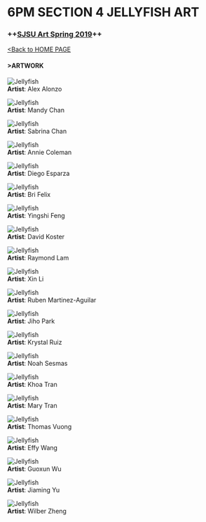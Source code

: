 # **6PM SECTION 4 JELLYFISH ART**

### **++[SJSU Art Spring 2019](https://carriehott.github.io/SJSU-Art74-Sp2019/)++**

[<Back to HOME PAGE](https://carriehott.github.io/SJSU-Art74-Sp2019/)

#### >ARTWORK

![Jellyfish](Alonzo_A_Rastor.jpg)<br>
**Artist**: Alex Alonzo<br>

![Jellyfish](Chan_M_Raster.jpg)
<br>
**Artist**: Mandy Chan<br>

![Jellyfish](Chan_S_Raster.jpg)
<br>
**Artist**: Sabrina Chan<br>

![Jellyfish](Coleman_A_Raster-1.jpg)
<br>
**Artist**: Annie Coleman<br>

![Jellyfish](esparzadiego.jpg)<br>
**Artist**: Diego Esparza<br>

![Jellyfish](Felix_B_RasterImage.jpg)<br>
**Artist**: Bri Felix<br>

![Jellyfish](Feng_YS_raster.png)<br>
**Artist**: Yingshi Feng<br>

![Jellyfish](Koster_D_Raster.jpg)<br>
**Artist**: David Koster<br>

![Jellyfish](Lam_R_Raster.jpg)<br>
**Artist**: Raymond Lam<br>

![Jellyfish](Li_Xinyue_Rastor.jpg)<br>
**Artist**: Xin Li<br>

![Jellyfish](Aguilar_R_Raster_Exercise.jpg)<br>
**Artist**: Ruben Martinez-Aguilar<br>

![Jellyfish](Park_J_Raster.jpg)<br>
**Artist**: Jiho Park<br>

![Jellyfish](Ruiz_K_Raster_2.jpg)<br>
**Artist**: Krystal Ruiz<br>

![Jellyfish](Sesmas_N_Raster.jpg)<br>
**Artist**: Noah Sesmas<br>

![Jellyfish](Shen-Firstinitial-Raster.jpg)<br>
**Artist**: Khoa Tran<br>

![Jellyfish](Tran_N_RasterVector.jpg)<br>
**Artist**: Mary Tran<br>

![Jellyfish](Vuong_T_Raster-1.jpg)<br>
**Artist**: Thomas Vuong<br>

![Jellyfish](Junhan_Wang_Raster.jpg)<br>
**Artist**: Effy Wang<br>

![Jellyfish](Wu_GX_Raster.jpg)<br>
**Artist**: Guoxun Wu<br>

![Jellyfish](Yu_Jiaming_raster.jpg)<br>
**Artist**: Jiaming Yu<br>

![Jellyfish](Zheng_W_Raster-1.jpg)<br>
**Artist**: Wilber Zheng<br>
